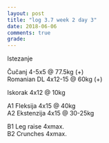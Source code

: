```yaml
---
layout: post
title: "log 3.7 week 2 day 3"
date: 2018-06-06
comments: true
grade:
---
```


Istezanje

Čučanj 4-5x5 @ 77.5kg (+)    
Romanian DL 4x12-15 @ 60kg (+)    

Iskorak 4x12 @ 10kg  

A1 Fleksija 4x15 @ 40kg  
A2 Ekstenzija 4x15 @ 30-25kg   

B1 Leg raise 4xmax.   
B2 Crunches 4xmax.   
